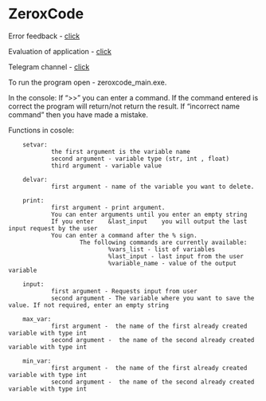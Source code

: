 # ZeroxCode
Error feedback - [click](https://forms.gle/x1yTLedLwUqUezuZ7)

Evaluation of application - [click](https://forms.gle/7mwg8rYfstwtAniG6)

Telegram channel - [click](https://t.me/+kLy8wjlzI7xlOWM6)


To run the program open - zeroxcode_main.exe.

In the console:
If “>>” you can enter a command. If the command entered is correct the program will return/not return the result. If “incorrect name command” then you have made a mistake.

Functions in cosole:

        setvar:
                the first argument is the variable name
                second argument - variable type (str, int , float)
                third argument - variable value

        delvar:
                first argument - name of the variable you want to delete.
    
        print:
                first argument - print argument.
                You can enter arguments until you enter an empty string
                If you enter    &last_input    you will output the last input request by the user
                You can enter a command after the % sign.
                        The following commands are currently available:
                                %vars_list - list of variables
                                %last_input - last input from the user
                                %variable_name - value of the output variable

        input:
                first argument - Requests input from user
                second argument - The variable where you want to save the value. If not required, enter an empty string

        max_var:
                first argument -  the name of the first already created variable with type int
                second argument -  the name of the second already created variable with type int
        
        min_var:
                first argument -  the name of the first already created variable with type int
                second argument -  the name of the second already created variable with type int